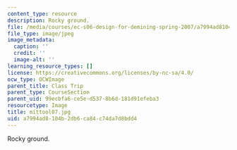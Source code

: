 ```yaml
---
content_type: resource
description: Rocky ground.
file: /media/courses/ec-s06-design-for-demining-spring-2007/a7994ad8104b2db6ca84c74da7d8bdd4_mittool07.jpg
file_type: image/jpeg
image_metadata:
  caption: ''
  credit: ''
  image-alt: ''
learning_resource_types: []
license: https://creativecommons.org/licenses/by-nc-sa/4.0/
ocw_type: OCWImage
parent_title: Class Trip
parent_type: CourseSection
parent_uid: 99ecbfa6-ce5e-d537-8b6d-181d91efeba3
resourcetype: Image
title: mittool07.jpg
uid: a7994ad8-104b-2db6-ca84-c74da7d8bdd4
---
```

Rocky ground.